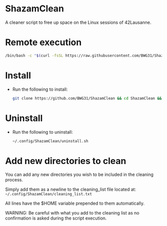 # ShazamClean
A cleaner script to free up space on the Linux sessions of 42Lausanne.

# Remote execution
```sh
/bin/bash -c "$(curl -fsSL https://raw.githubusercontent.com/BWG31/ShazamClean/refs/heads/main/ShazamClean.sh)"
```

# Install
 - Run the following to install:
	```sh
	git clone https://github.com/BWG31/ShazamClean && cd ShazamClean && ./install.sh && cd .. && rm -rf ShazamClean
	```

# Uninstall
 - Run the following to uninstall:
	```sh
	~/.config/ShazamClean/uninstall.sh
	```

# Add new directories to clean
You can add any new directories you wish to be included in the cleaning process.

Simply add them as a newline to the cleaning_list file located at: `~/.config/ShazamClean/cleaning_list.txt`

All lines have the $HOME variable prepended to them automatically.

WARNING: Be careful with what you add to the cleaning list as no confirmation is asked during the script execution.
